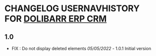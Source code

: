 # CHANGELOG USERNAVHISTORY FOR [DOLIBARR ERP CRM](https://www.dolibarr.org)

## 1.0

- FIX : Do not display deleted elements *05/05/2022* - 1.0.1
Initial version
